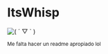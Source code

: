 # ItsWhisp
![( ´ ▽ ` )](https://media.tenor.com/2yzdWjaO6Z8AAAAM/lucky-star-anime.gif)

<sup>Me falta hacer un readme apropiado lol</sup>
